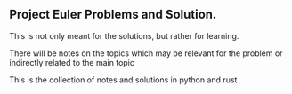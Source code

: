 ## Project Euler Problems and Solution.

This is not only meant for the solutions, but rather for learning.

There will be notes on the topics which may be relevant for the problem or indirectly related to the main topic

This is the collection of notes and solutions in python and rust

